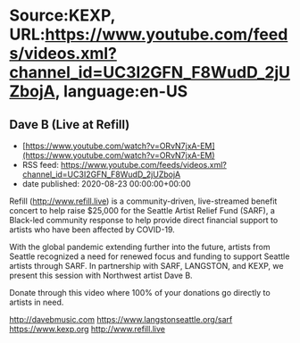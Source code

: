 # Source:KEXP, URL:https://www.youtube.com/feeds/videos.xml?channel_id=UC3I2GFN_F8WudD_2jUZbojA, language:en-US

## Dave B (Live at Refill)
 - [https://www.youtube.com/watch?v=ORvN7jxA-EM](https://www.youtube.com/watch?v=ORvN7jxA-EM)
 - RSS feed: https://www.youtube.com/feeds/videos.xml?channel_id=UC3I2GFN_F8WudD_2jUZbojA
 - date published: 2020-08-23 00:00:00+00:00

Refill (http://www.refill.live) is a community-driven, live-streamed benefit concert to help raise $25,000 for the Seattle Artist Relief Fund (SARF), a Black-led community response to help provide direct financial support to artists who have been affected by COVID-19.
  
With the global pandemic extending further into the future, artists from Seattle recognized a need for renewed focus and funding to support Seattle artists through SARF. In partnership with SARF, LANGSTON, and KEXP, we present this session with Northwest artist Dave B. 

Donate through this video where 100% of your donations go directly to artists in need.
 
http://davebmusic.com
https://www.langstonseattle.org/sarf
https://www.kexp.org
http://www.refill.live

